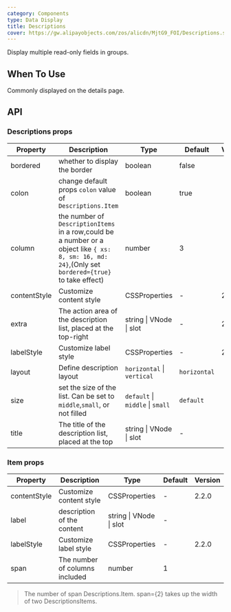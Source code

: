 ```yaml
---
category: Components
type: Data Display
title: Descriptions
cover: https://gw.alipayobjects.com/zos/alicdn/MjtG9_FOI/Descriptions.svg
---
```


Display multiple read-only fields in groups.

## When To Use

Commonly displayed on the details page.

## API

### Descriptions props

| Property | Description | Type | Default | Version |  |  |
| --- | --- | --- | --- | --- | --- | --- |
| bordered | whether to display the border | boolean | false |  |  |  |
| colon | change default props `colon` value of `Descriptions.Item` | boolean | true |  |  |  |
| column | the number of `DescriptionItems` in a row,could be a number or a object like `{ xs: 8, sm: 16, md: 24}`,(Only set `bordered={true}` to take effect) | number | 3 |  |  |  |
| contentStyle | Customize content style | CSSProperties | - | 2.2.0 |  |  |
| extra | The action area of the description list, placed at the top-right | string \| VNode \| slot | - | 2.0.0 |  |  |
| labelStyle | Customize label style | CSSProperties | - | 2.2.0 |  |  |
| layout | Define description layout | `horizontal` \| `vertical` | `horizontal` |  |  |
| size | set the size of the list. Can be set to `middle`,`small`, or not filled | `default` \| `middle` \| `small` | `default` |  |
| title | The title of the description list, placed at the top | string \| VNode \| slot | - |  |  |  |

### Item props

| Property     | Description                    | Type                    | Default | Version |
| ------------ | ------------------------------ | ----------------------- | ------- | ------- |
| contentStyle | Customize content style        | CSSProperties           | -       | 2.2.0   |
| label        | description of the content     | string \| VNode \| slot | -       |         |
| labelStyle   | Customize label style          | CSSProperties           | -       | 2.2.0   |
| span         | The number of columns included | number                  | 1       |         |

> The number of span Descriptions.Item. span={2} takes up the width of two DescriptionsItems.
